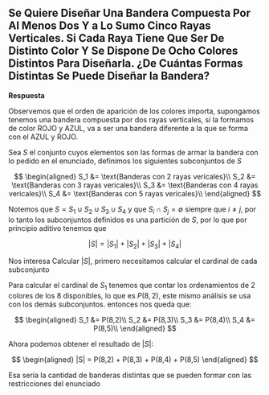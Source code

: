 ## Se Quiere Diseñar Una Bandera Compuesta Por Al Menos Dos Y a Lo Sumo Cinco Rayas Verticales. Si Cada Raya Tiene Que Ser De Distinto Color Y Se Dispone De Ocho Colores Distintos Para Diseñarla. ¿De Cuántas Formas Distintas Se Puede Diseñar la Bandera?

**Respuesta**

Observemos que el orden de aparición de los colores importa, supongamos tenemos una bandera compuesta por dos rayas verticales, si la formamos de color ROJO y AZUL, va a ser una bandera diferente a la que se forma con el AZUL y ROJO.

Sea $S$ el conjunto cuyos elementos son las formas de armar la bandera con lo pedido en el enunciado, definimos los siguientes subconjuntos de $S$

$$  
\begin{aligned}
S_1 &= \text{Banderas con 2 rayas vericales}\\
S_2 &= \text{Banderas con 3 rayas vericales}\\
S_3 &= \text{Banderas con 4 rayas vericales}\\
S_4 &= \text{Banderas con 5 rayas vericales}\\
\end{aligned}
$$

Notemos que $S = S_1 \cup S_2 \cup S_3 \cup S_4$ y que $S_i \cap S_j = \emptyset$ siempre que $i \neq j$, por lo tanto los subconjuntos definidos es una partición de $S$, por lo que por principio aditivo tenemos que

$$|S| = |S_1| + |S_2| + |S_3| + |S_4|$$

Nos interesa Calcular $|S|$, primero necesitamos calcular el cardinal de cada subconjunto

Para calcular el cardinal de $S_1$ tenemos que contar los ordenamientos de 2 colores de los 8 disponibles, lo que es $P(8,2)$, este mismo análisis se usa con los demás subconjuntos. entonces nos queda que:

$$  
\begin{aligned}
S_1 &= P(8,2)\\
S_2 &= P(8,3)\\
S_3 &= P(8,4)\\
S_4 &= P(8,5)\\
\end{aligned}
$$

Ahora podemos obtener el resultado de $|S|$:

$$  
\begin{aligned}
|S| = P(8,2) + P(8,3) + P(8,4) + P(8,5)
\end{aligned}
$$

Esa sería la cantidad de banderas distintas que se pueden formar con las restricciones del enunciado
